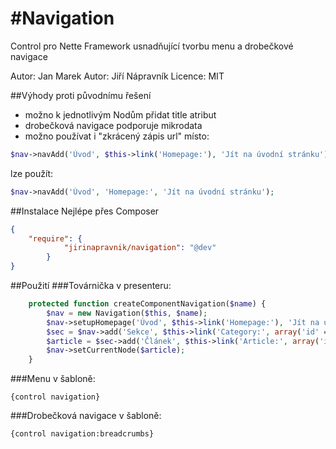 #Navigation
==========

Control pro Nette Framework usnadňující tvorbu menu a drobečkové navigace

Autor: Jan Marek
Autor: Jiří Nápravník
Licence: MIT

##Výhody proti původnímu řešení
* možno k jednotlivým Nodům přidat title atribut
* drobečková navigace podporuje mikrodata
* možno používat i "zkrácený  zápis url" místo:

```php
$nav->navAdd('Úvod', $this->link('Homepage:'), 'Jít na úvodní stránku');
```

lze použít:
```php
$nav->navAdd('Úvod', 'Homepage:', 'Jít na úvodní stránku');
```

##Instalace
Nejlépe přes Composer

```json
{
	"require": {
        	"jirinapravnik/navigation": "@dev"
    	}
}
```

##Použití
###Továrnička v presenteru:

```php
	protected function createComponentNavigation($name) {
		$nav = new Navigation($this, $name);
		$nav->setupHomepage('Úvod', $this->link('Homepage:'), 'Jít na úvodní stránku');
		$sec = $nav->add('Sekce', $this->link('Category:', array('id' => 1)));
		$article = $sec->add('Článek', $this->link('Article:', array('id' => 1)));
		$nav->setCurrentNode($article);
	}
```


###Menu v šabloně:
```
{control navigation}
```


###Drobečková navigace v šabloně:
```
{control navigation:breadcrumbs}
```
